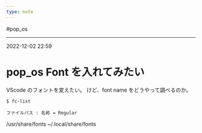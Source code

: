 ```yaml
---
type: note
---
```


#pop_os

---
2022-12-02  22:59

# pop_os  Font を入れてみたい

VScode のフォントを変えたい。
けど、font name をどうやって調べるのか。

```shell
$ fc-list

ファイルパス : 名称 = Regular
```

/usr/share/fonts 
~/.local/share/fonts

